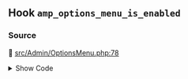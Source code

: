 ## Hook `amp_options_menu_is_enabled`

### Source

:link: [src/Admin/OptionsMenu.php:78](../../src/Admin/OptionsMenu.php#L78)

<details>
<summary>Show Code</summary>

```php
return (bool) apply_filters( 'amp_options_menu_is_enabled', true );
```

</details>

